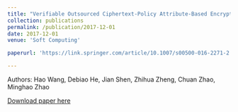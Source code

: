 ```yaml
---
title: "Verifiable Outsourced Ciphertext-Policy Attribute-Based Encryption in Cloud Computing"
collection: publications
permalink: /publication/2017-12-01
date: 2017-12-01
venue: 'Soft Computing'

paperurl: 'https://link.springer.com/article/10.1007/s00500-016-2271-2'

---
```

Authors: Hao Wang, Debiao He, Jian Shen, Zhihua Zheng, Chuan Zhao, Minghao Zhao

[Download paper here](https://link.springer.com/article/10.1007/s00500-016-2271-2)
